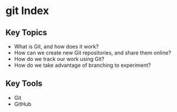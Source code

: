 # git Index

## Key Topics

* What is Git, and how does it work?
* How can we create new Git repositories, and share them online?
* How do we track our work using Git?
* How do we take advantage of branching to experiment?

## Key Tools
* Git
* GitHub
